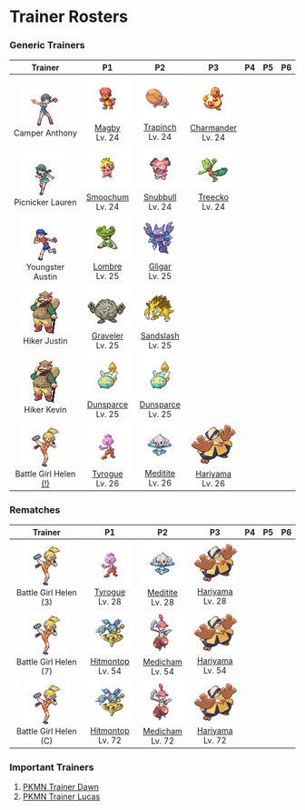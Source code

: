 # Trainer Rosters

### Generic Trainers

| Trainer | P1 | P2 | P3 | P4 | P5 | P6 |
|:-------:|:--:|:--:|:--:|:--:|:--:|:--:|
| ![Camper Anthony](../../assets/trainers/camper.png "Camper Anthony")<br>Camper Anthony | ![Magby](../../assets/sprites/magby/front.gif "Magby")<br>[Magby](../../pokemon/magby.md/)<br>Lv. 24 | ![Trapinch](../../assets/sprites/trapinch/front.gif "Trapinch")<br>[Trapinch](../../pokemon/trapinch.md/)<br>Lv. 24 | ![Charmander](../../assets/sprites/charmander/front.gif "Charmander")<br>[Charmander](../../pokemon/charmander.md/)<br>Lv. 24 |
| ![Picnicker Lauren](../../assets/trainers/picnicker.png "Picnicker Lauren")<br>Picnicker Lauren | ![Smoochum](../../assets/sprites/smoochum/front.gif "Smoochum")<br>[Smoochum](../../pokemon/smoochum.md/)<br>Lv. 24 | ![Snubbull](../../assets/sprites/snubbull/front.gif "Snubbull")<br>[Snubbull](../../pokemon/snubbull.md/)<br>Lv. 24 | ![Treecko](../../assets/sprites/treecko/front.gif "Treecko")<br>[Treecko](../../pokemon/treecko.md/)<br>Lv. 24 |
| ![Youngster Austin](../../assets/trainers/youngster.png "Youngster Austin")<br>Youngster Austin | ![Lombre](../../assets/sprites/lombre/front.gif "Lombre")<br>[Lombre](../../pokemon/lombre.md/)<br>Lv. 25 | ![Gligar](../../assets/sprites/gligar/front.gif "Gligar")<br>[Gligar](../../pokemon/gligar.md/)<br>Lv. 25 |
| ![Hiker Justin](../../assets/trainers/hiker.png "Hiker Justin")<br>Hiker Justin | ![Graveler](../../assets/sprites/graveler/front.gif "Graveler")<br>[Graveler](../../pokemon/graveler.md/)<br>Lv. 25 | ![Sandslash](../../assets/sprites/sandslash/front.gif "Sandslash")<br>[Sandslash](../../pokemon/sandslash.md/)<br>Lv. 25 |
| ![Hiker Kevin](../../assets/trainers/hiker.png "Hiker Kevin")<br>Hiker Kevin | ![Dunsparce](../../assets/sprites/dunsparce/front.gif "Dunsparce")<br>[Dunsparce](../../pokemon/dunsparce.md/)<br>Lv. 25 | ![Dunsparce](../../assets/sprites/dunsparce/front.gif "Dunsparce")<br>[Dunsparce](../../pokemon/dunsparce.md/)<br>Lv. 25 |
| ![Battle Girl Helen [(!)](#rematches)](../../assets/trainers/battle_girl.png "Battle Girl Helen [(!)](#rematches)")<br>Battle Girl Helen [(!)](#rematches) | ![Tyrogue](../../assets/sprites/tyrogue/front.gif "Tyrogue")<br>[Tyrogue](../../pokemon/tyrogue.md/)<br>Lv. 26 | ![Meditite](../../assets/sprites/meditite/front.gif "Meditite")<br>[Meditite](../../pokemon/meditite.md/)<br>Lv. 26 | ![Hariyama](../../assets/sprites/hariyama/front.gif "Hariyama")<br>[Hariyama](../../pokemon/hariyama.md/)<br>Lv. 26 |


### Rematches

| Trainer | P1 | P2 | P3 | P4 | P5 | P6 |
|:-------:|:--:|:--:|:--:|:--:|:--:|:--:|
| ![Battle Girl Helen (3)](../../assets/trainers/battle_girl.png "Battle Girl Helen (3)")<br>Battle Girl Helen (3) | ![Tyrogue](../../assets/sprites/tyrogue/front.gif "Tyrogue")<br>[Tyrogue](../../pokemon/tyrogue.md/)<br>Lv. 28 | ![Meditite](../../assets/sprites/meditite/front.gif "Meditite")<br>[Meditite](../../pokemon/meditite.md/)<br>Lv. 28 | ![Hariyama](../../assets/sprites/hariyama/front.gif "Hariyama")<br>[Hariyama](../../pokemon/hariyama.md/)<br>Lv. 28 |
| ![Battle Girl Helen (7)](../../assets/trainers/battle_girl.png "Battle Girl Helen (7)")<br>Battle Girl Helen (7) | ![Hitmontop](../../assets/sprites/hitmontop/front.gif "Hitmontop")<br>[Hitmontop](../../pokemon/hitmontop.md/)<br>Lv. 54 | ![Medicham](../../assets/sprites/medicham/front.gif "Medicham")<br>[Medicham](../../pokemon/medicham.md/)<br>Lv. 54 | ![Hariyama](../../assets/sprites/hariyama/front.gif "Hariyama")<br>[Hariyama](../../pokemon/hariyama.md/)<br>Lv. 54 |
| ![Battle Girl Helen (C)](../../assets/trainers/battle_girl.png "Battle Girl Helen (C)")<br>Battle Girl Helen (C) | ![Hitmontop](../../assets/sprites/hitmontop/front.gif "Hitmontop")<br>[Hitmontop](../../pokemon/hitmontop.md/)<br>Lv. 72 | ![Medicham](../../assets/sprites/medicham/front.gif "Medicham")<br>[Medicham](../../pokemon/medicham.md/)<br>Lv. 72 | ![Hariyama](../../assets/sprites/hariyama/front.gif "Hariyama")<br>[Hariyama](../../pokemon/hariyama.md/)<br>Lv. 72 |


### Important Trainers

1. [PKMN Trainer Dawn](important_trainers.md#pkmn-trainer-dawn)
1. [PKMN Trainer Lucas](important_trainers.md#pkmn-trainer-lucas)
